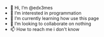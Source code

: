 - 👋 Hi, I’m @edx3mes
- 👀 I’m interested in programmation
- 🌱 I’m currently learning how use this page
- 💞️ I’m looking to collaborate on nothing
- 📫 How to reach me i don't know

<!---
edx3mes/edx3mes is a ✨ special ✨ repository because its `README.md` (this file) appears on your GitHub profile.
You can click the Preview link to take a look at your changes.
--->
